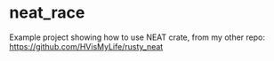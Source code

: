 # neat_race

Example project showing how to use NEAT crate, from my other repo:
https://github.com/HVisMyLife/rusty_neat
